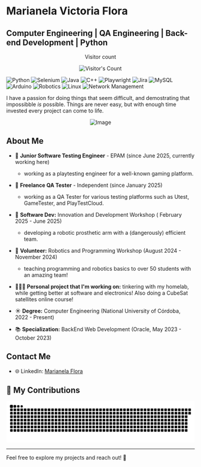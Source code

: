 # Marianela Victoria Flora
## Computer Engineering | QA Engineering | Back-end Development | Python 

<div align="center"> 
  <p>Visitor count</p>
  <img src="https://profile-counter.glitch.me/{USERNAME}/count.svg" alt="Visitor's Count" />
</div>

  
![Python](https://img.shields.io/badge/Python-3776AB?style=for-the-badge&logo=python&logoColor=white)
![Selenium](https://img.shields.io/badge/Selenium-43B02C?style=for-the-badge&logo=selenium&logoColor=white)
![Java](https://img.shields.io/badge/Java-007396?style=for-the-badge&logo=java&logoColor=white)
![C++](https://img.shields.io/badge/C%2B%2B-00599C?style=for-the-badge&logo=c%2B%2B&logoColor=white)
![Playwright](https://img.shields.io/badge/Playwright-2EAD33?style=for-the-badge&logo=playwright&logoColor=white)
![Jira](https://img.shields.io/badge/Jira-0052CC?style=for-the-badge&logo=jira&logoColor=white)
![MySQL](https://img.shields.io/badge/MySQL-4479A1?style=for-the-badge&logo=mysql&logoColor=white)
![Arduino](https://img.shields.io/badge/Arduino-00979D?style=for-the-badge&logo=arduino&logoColor=white)
![Robotics](https://img.shields.io/badge/Robotics-0085CA?style=for-the-badge&logo=robotics&logoColor=white)
![Linux](https://img.shields.io/badge/Linux-000000?style=for-the-badge&logo=linux&logoColor=white)
![Network Management](https://img.shields.io/badge/Network_Management-000000?style=for-the-badge&logo=cisco&logoColor=white)

I have a passion for doing things that seem difficult, and demostrating that impossibble _is_ possible. Things are never easy, but with enough time invested every project can come to life.

<p align="center">
  <img src="https://www.discoverengineering.org/wp-content/uploads/2023/12/mj_11334_4.jpg" alt="Image" width="200">
</p>

## About Me

- 🦾 **Junior Software Testing Engineer** - EPAM (since June 2025, currently working here)
  - working as a playtesting engineer for a well-known gaming platform. 
- 🦾 **Freelance QA Tester** - Independent (since January 2025)
  - working as a QA Tester for various testing platforms such as Utest, GameTester, and PlayTestCloud.
- 🦾 **Software Dev:** Innovation and Development Workshop ( February 2025 - June 2025)
  - developing a robotic prosthetic arm with a (dangerously) efficient team.
- 🤖 **Volunteer:** Robotics and Programming Workshop (August 2024 - November 2024)
  - teaching programming and robotics basics to over 50 students with an amazing team!
- 👱🏻‍♀️ **Personal project that I'm working on:** tinkering with my homelab, while getting better at software and electronics! Also doing a CubeSat satellites online course!
  
- ☀️ **Degree:** Computer Engineering (National University of Córdoba, 2022 - Present)
- 📚 **Specialization:** BackEnd Web Development (Oracle, May 2023 - October 2023)


## Contact Me
- 🌐 LinkedIn: [Marianela Flora](http://linkedin.com/in/marianela-victoria-flora-b52131205/)

## 🐍 My Contributions

<div align="center">
  <picture>
    <source media="(prefers-color-scheme: dark)" srcset="https://raw.githubusercontent.com/marianelavflora/marianelavflora/output/github-contribution-grid-snake-dark.svg" />
    <source media="(prefers-color-scheme: light)" srcset="https://raw.githubusercontent.com/marianelavflora/marianelavflora/output/github-contribution-grid-snake.svg" />
    <img alt="github-snake" src="https://raw.githubusercontent.com/marianelavflora/marianelavflora/output/github-contribution-grid-snake.svg" />
  </picture>
</div>

<hr>
Feel free to explore my projects and reach out! 🚀

